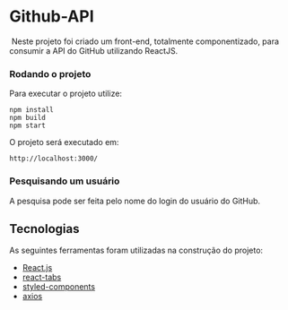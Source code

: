 # Github-API

​	Neste projeto foi criado um front-end, totalmente componentizado, para consumir a API do GitHub utilizando ReactJS. 



### Rodando o projeto

Para executar o projeto utilize:

```
npm install
npm build
npm start
```

O projeto será executado em:

```
http://localhost:3000/
```



### Pesquisando um usuário

A pesquisa pode ser feita pelo nome do login do usuário do GitHub.



## Tecnologias

As seguintes ferramentas foram utilizadas na construção do projeto:

- [React.js](https://pt-br.reactjs.org/)
- [react-tabs](https://www.npmjs.com/package/react-tabs)
- [styled-components](https://styled-components.com/)
- [axios](https://www.npmjs.com/package/axios)
